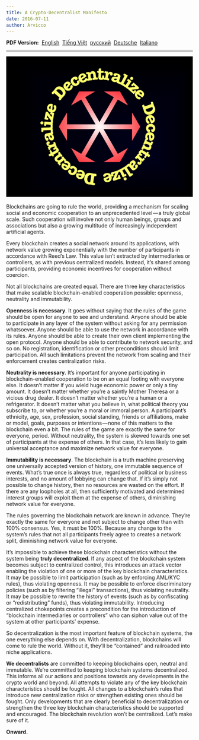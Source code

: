 ```yaml
---
title: A Crypto-Decentralist Manifesto
date: 2016-07-11
author: Arvicco
---
```



<b>PDF Version:</b>
 <a href="/A_Crypto-Decentralist_Manifesto.pdf">English</a>
 <a href="/A_Crypto-Decentralist_Manifesto_vietnamese.pdf">Tiếng Việt</a>
 <a href="/A_Crypto-Decentralist_Manifesto_russian.pdf">русский</a>
 <a href="/A_Crypto-Decentralist_Manifesto_german.pdf">Deutsche</a>
 <a href="/A_Crypto-Decentralist_Manifesto_italian.pdf">Italiano</a>

---


![Decentralize!](./1gMu8qJtr2NeEuuGzvsfcnw.png)

Blockchains are going to rule the world, providing a mechanism for scaling
social and economic cooperation to an unprecedented level — a truly global
scale. Such cooperation will involve not only human beings, groups and
associations but also a growing multitude of increasingly independent
artificial agents.

Every blockchain creates a social network around its applications, with network value growing exponentially with the number of participants in accordance with Reed’s Law. This value isn’t extracted by intermediaries or controllers, as with previous centralized models. Instead, it’s shared among participants, providing economic incentives for cooperation without coercion.

Not all blockchains are created equal. There are three key characteristics that make scalable blockchain-enabled cooperation possible: openness, neutrality and immutability.

**Openness is necessary**. It goes without saying that the rules of the game should be open for anyone to see and understand. Anyone should be able to participate in any layer of the system without asking for any permission whatsoever. Anyone should be able to use the network in accordance with its rules. Anyone should be able to create their own client implementing the open protocol. Anyone should be able to contribute to network security, and so on. No registration, identification or other preconditions should limit participation. All such limitations prevent the network from scaling and their enforcement creates centralization risks.

**Neutrality is necessary**. It’s important for anyone participating in
blockchain-enabled cooperation to be on an equal footing with everyone else. It doesn’t matter if you wield huge economic power or only a tiny amount. It doesn’t matter whether you’re a saintly Mother Theresa or a vicious drug dealer. It doesn’t matter whether you’re a human or a refrigerator. It doesn’t matter what you believe in, what political theory you subscribe to, or whether you’re a moral or immoral person. A participant’s ethnicity, age, sex, profession, social standing, friends or affiliations, make or model, goals, purposes or intentions — none of this matters to the blockchain even a bit. The rules of the game are exactly the same for everyone, period. Without neutrality, the system is skewed towards one set of participants at the expense of others. In that case, it’s less likely to gain universal acceptance and maximize network value for everyone.

**Immutability is necessary**. The blockchain is a truth machine preserving one universally accepted version of history, one immutable sequence of events. What’s true once is always true, regardless of political or business interests, and no amount of lobbying can change that. If it’s simply not possible to change history, then no resources are wasted on the effort. If there are any loopholes at all, then sufficiently motivated and determined interest groups will exploit them at the expense of others, diminishing network value for everyone.

The rules governing the blockchain network are known in advance. They’re exactly the same for everyone and not subject to change other than with 100% consensus. Yes, it must be 100%. Because any change to the system’s rules that not all participants freely agree to creates a network split, diminishing network value for everyone.

It’s impossible to achieve these blockchain characteristics without the system
being **truly decentralized**. If any aspect of the blockchain system becomes
subject to centralized control, this introduces an attack vector enabling the
violation of one or more of the key blockchain characteristics. It may be
possible to limit participation (such as by enforcing AML/KYC rules), thus
violating openness. It may be possible to enforce discriminatory policies (such as by filtering “illegal” transactions), thus violating neutrality. It may be possible to rewrite the history of events (such as by confiscating or
“redistributing” funds), thus violating immutability. Introducing centralized
chokepoints creates a precondition for the introduction of “blockchain
intermediaries or controllers” who can siphon value out of the system at other participants’ expense.

So decentralization is the most important feature of blockchain systems, the one everything else depends on. With decentralization, blockchains will come to rule the world. Without it, they’ll be “contained” and railroaded into niche applications.

**We decentralists** are committed to keeping blockchains open, neutral and
immutable. We’re committed to keeping blockchain systems decentralized. This informs all our actions and positions towards any developments in the crypto world and beyond. All attempts to violate any of the key blockchain
characteristics should be fought. All changes to a blockchain’s rules that
introduce new centralization risks or strengthen existing ones should be fought. Only developments that are clearly beneficial to decentralization or strengthen the three key blockchain characteristics should be supported and encouraged.
The blockchain revolution won’t be centralized. Let’s make sure of it.

**Onward.**
